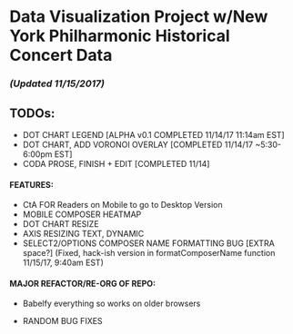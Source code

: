 # Data Visualization Project w/New York Philharmonic Historical Concert Data


### _(Updated 11/15/2017)_

## TODOs: 

* DOT CHART LEGEND [ALPHA v0.1 COMPLETED 11/14/17 11:14am EST]
* DOT CHART, ADD VORONOI OVERLAY [COMPLETED 11/14/17 ~5:30-6:00pm EST]
* CODA PROSE, FINISH + EDIT [COMPLETED 11/14]

#### FEATURES: 
* CtA FOR Readers on Mobile to go to Desktop Version
* MOBILE COMPOSER HEATMAP
* DOT CHART RESIZE
* AXIS RESIZING TEXT, DYNAMIC
* SELECT2/OPTIONS COMPOSER NAME FORMATTING BUG [EXTRA space?] (Fixed, hack-ish version in formatComposerName function 11/15/17, 9:40am EST)

#### MAJOR REFACTOR/RE-ORG OF REPO:
* Babelfy everything so works on older browsers

* RANDOM BUG FIXES









